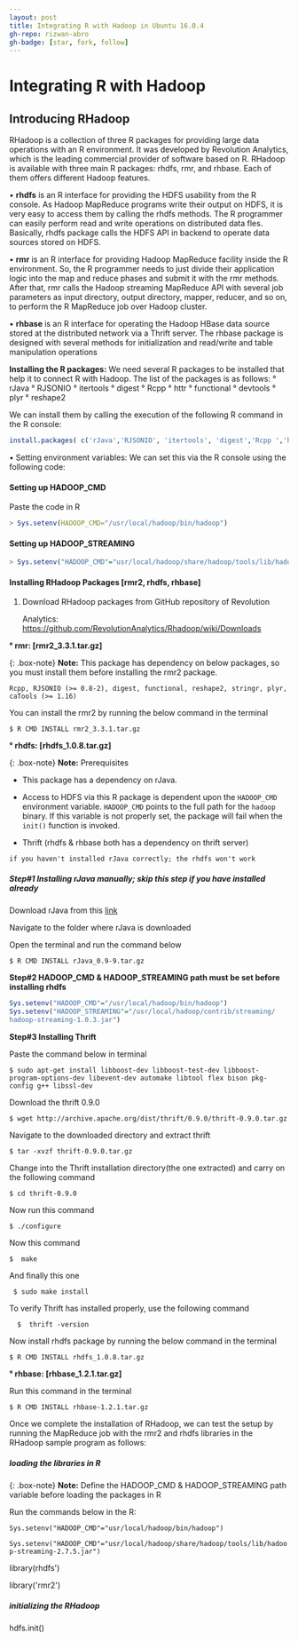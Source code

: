 ```yaml
---
layout: post
title: Integrating R with Hadoop in Ubuntu 16.0.4
gh-repo: rizwan-abro
gh-badge: [star, fork, follow]
---
```




# Integrating R with Hadoop

## Introducing RHadoop

RHadoop is a collection of three R packages for providing large data operations with an R environment. It was developed by Revolution Analytics, which is the leading commercial provider of software based on R. RHadoop is available with three main R packages: rhdfs, rmr, and rhbase. Each of them offers different Hadoop features.

• **rhdfs** is an R interface for providing the HDFS usability from the R console. As Hadoop MapReduce programs write their output on HDFS, it is very easy to access them by calling the rhdfs methods. The R programmer can easily perform read and write operations on distributed data fles. Basically, rhdfs package calls the HDFS API in backend to operate data sources stored on HDFS.

• **rmr** is an R interface for providing Hadoop MapReduce facility inside the R environment. So, the R programmer needs to just divide their application logic into the map and reduce phases and submit it with the rmr methods. After that, rmr calls the Hadoop streaming MapReduce API with several job parameters as input directory, output directory, mapper, reducer, and so on, to perform the R MapReduce job over Hadoop cluster.

• **rhbase** is an R interface for operating the Hadoop HBase data source stored at the distributed network via a Thrift server. The rhbase package is designed with several methods for initialization and read/write and table
manipulation operations

**Installing the R packages:** We need several R packages to be installed that help it to connect R with Hadoop. The list of the packages is as follows:
° rJava
° RJSONIO
° itertools
° digest
° Rcpp
° httr
° functional
° devtools
° plyr
° reshape2

We can install them by calling the execution of the following R command in
the R console:

```R
install.packages( c('rJava','RJSONIO', 'itertools', 'digest','Rcpp ','httr','functional','devtools', 'plyr','reshape2'))

```


• Setting environment variables: We can set this via the R console using the
following code:

#### Setting up HADOOP_CMD

Paste the code in R 

```R
> Sys.setenv(HADOOP_CMD="/usr/local/hadoop/bin/hadoop")
```

#### Setting up HADOOP_STREAMING
```R
> Sys.setenv("HADOOP_CMD"="usr/local/hadoop/share/hadoop/tools/lib/hadoop-streaming-2.7.5.jar")

```




#### Installing RHadoop Packages [rmr2, rhdfs, rhbase]

1. Download RHadoop packages from GitHub repository of Revolution

   Analytics: https://github.com/RevolutionAnalytics/Rhadoop/wiki/Downloads

**° rmr: [rmr2_3.3.1.tar.gz]**

{: .box-note}
**Note:** This package has dependency on below packages, so you must install them before installing the rmr2 package.

`Rcpp, RJSONIO (>= 0.8-2), digest, functional, reshape2, stringr, plyr, caTools (>= 1.16)`



You can install the rmr2 by running the below command in the terminal

```
$ R CMD INSTALL rmr2_3.3.1.tar.gz
```

**° rhdfs: [rhdfs_1.0.8.tar.gz]**

{: .box-note}
**Note:** Prerequisites 

- This package has a dependency on rJava.


- Access to HDFS via this R package is dependent upon the `HADOOP_CMD` environment variable. `HADOOP_CMD` points to the full path for the `hadoop` binary. If this variable is not properly set, the package will fail when the `init()` function is invoked.
- Thrift (rhdfs & rhbase both has a dependency on thrift server)

`if you haven't installed rJava correctly; the rhdfs won't work`



##### Step#1 Installing rJava manually; skip this step if you have installed already

Download rJava from this [link](https://cran.r-project.org/src/contrib/rJava_0.9-9.tar.gz)

Navigate to the folder where rJava is downloaded

Open the terminal and run the command below

```
$ R CMD INSTALL rJava_0.9-9.tar.gz
```

**Step#2 HADOOP_CMD & HADOOP_STREAMING path must be set before installing rhdfs**

```R
Sys.setenv("HADOOP_CMD"="/usr/local/hadoop/bin/hadoop")
Sys.setenv("HADOOP_STREAMING"="/usr/local/hadoop/contrib/streaming/
hadoop-streaming-1.0.3.jar")
```

**Step#3 Installing Thrift**

Paste the command below in terminal

```
$ sudo apt-get install libboost-dev libboost-test-dev libboost-program-options-dev libevent-dev automake libtool flex bison pkg-config g++ libssl-dev  
```

Download the thrift 0.9.0 

```
$ wget http://archive.apache.org/dist/thrift/0.9.0/thrift-0.9.0.tar.gz
```

Navigate to the downloaded directory and extract thrift

```
$ tar -xvzf thrift-0.9.0.tar.gz
```

Change into the Thrift installation directory(the one extracted) and carry on the following command

```
$ cd thrift-0.9.0
```

Now run this command

```
$ ./configure  
```

Now this command

```
$  make  
```

And finally this one

```
 $ sudo make install  
```

To verify Thrift has installed properly, use the following command

```
  $  thrift -version   
```

Now install rhdfs package by running the below command in the terminal

```
$ R CMD INSTALL rhdfs_1.0.8.tar.gz
```

**° rhbase: [rhbase_1.2.1.tar.gz]** 

Run this command in the terminal

```
$ R CMD INSTALL rhbase-1.2.1.tar.gz
```





Once we complete the installation of RHadoop, we can test the setup by running the
MapReduce job with the rmr2 and rhdfs libraries in the RHadoop sample program
as follows:

##### loading the libraries in R 

{: .box-note}
**Note:** Define the HADOOP_CMD & HADOOP_STREAMING path variable before loading the packages in R

Run the commands below in the R:

`Sys.setenv("HADOOP_CMD"="usr/local/hadoop/bin/hadoop")`

`Sys.setenv("HADOOP_CMD"="usr/local/hadoop/share/hadoop/tools/lib/hadoop-streaming-2.7.5.jar")`

library(rhdfs')

library('rmr2')

##### initializing the RHadoop
hdfs.init() 